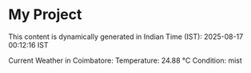 # My Project

This content is dynamically generated in Indian Time (IST): 2025-08-17 00:12:16 IST


Current Weather in Coimbatore:
Temperature: 24.88 °C
Condition: mist

